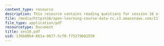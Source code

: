 ```yaml
---
content_type: resource
description: This resource contains reading questions for session 16 of the course.
file: /media/https%3A/open-learning-course-data-rc.s3.amazonaws.com/21l-423j-introduction-to-anglo-american-folk-music-fall-2005/136b80b4661a96775cf0f75279b02559_ses16.pdf
file_type: application/pdf
resourcetype: Document
title: ses16.pdf
uid: 136b80b4-661a-9677-5cf0-f75279b02559
---
```

